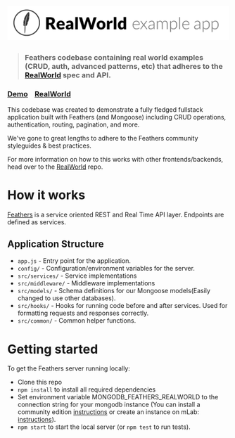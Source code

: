 # ![RealWorld Example App](logo.png)

> ### Feathers codebase containing real world examples (CRUD, auth, advanced patterns, etc) that adheres to the [RealWorld](https://github.com/gothinkster/realworld) spec and API.


### [Demo](https://github.com/gothinkster/realworld)&nbsp;&nbsp;&nbsp;&nbsp;[RealWorld](https://github.com/gothinkster/realworld)


This codebase was created to demonstrate a fully fledged fullstack application built with Feathers (and Mongoose) including CRUD operations, authentication, routing, pagination, and more.

We've gone to great lengths to adhere to the Feathers community styleguides & best practices.

For more information on how to this works with other frontends/backends, head over to the [RealWorld](https://github.com/gothinkster/realworld) repo.


# How it works

[Feathers](https://feathersjs.com/) is a service oriented REST and Real Time API layer.  Endpoints are defined as services.

## Application Structure

- `app.js` - Entry point for the application.
- `config/` - Configuration/environment variables for the server.
- `src/services/` - Service implementations
- `src/middleware/` - Middleware implementations
- `src/models/` - Schema definitions for our Mongoose models(Easily changed to use other databases).
- `src/hooks/` - Hooks for running code before and after services.  Used for formatting requests and responses correctly.
- `src/common/` - Common helper functions.


# Getting started

To get the Feathers server running locally:

- Clone this repo
- `npm install` to install all required dependencies
- Set environment variable MONGODB_FEATHERS_REALWORLD to the connection string for your mongodb instance (You can install a community edition [instructions](https://docs.mongodb.com/manual/installation/#tutorials) or create an instance on mLab: [instructions](https://docs.mlab.com/)).
- `npm start` to start the local server (or `npm test` to run tests).
